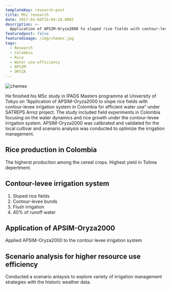```yaml
---
templateKey: research-post
title: MSc research
date: 2017-01-04T15:04:10.000Z
description: >-
  Application of APSIM-Oryza2000 to sloped rice fields with contour-levee irrigation system in Colombia for efficient water use
featuredpost: false
featuredimage: /img/chemex.jpg
tags:
  - Research
  - Colombia
  - Rice
  - Water use efficiency
  - APSIM
  - ORYZA
---
```

![chemex](/img/chemex.jpg)

He finished his MSc study in IPADS Masters programme at University of Tokyo on “Application of APSIM-Oryza2000 to slope rice fields with contour-levee irrigation system in Colombia for efficient water use” under SATREPS Arroz project. The study included field experiments in Colombia focusing on the water dynamics and rice growth under the contour-levee irrigation system. APSIM-Oryza2000 was calibrated and validated for the local cultivar and scenario analysis was conducted to optimize the irrigation management.

## Rice production in Colombia

The higherst production among the cereal crops. Highest yield in Tolima depertment.


## Contour-levee irrigation system

1. Sloped rice fields
2. Contour-levee bunds
3. Flush irrigation
4. 40% of runoff water


## Application of APSIM-Oryza2000

Applied APSIM-Oryza2000 to the contour levee irrigation system

## Scenario analysis for higher resource use efficiency

Conducted a scenario anlaysis to explore variety of irrigation management strategies with the historic weather data.